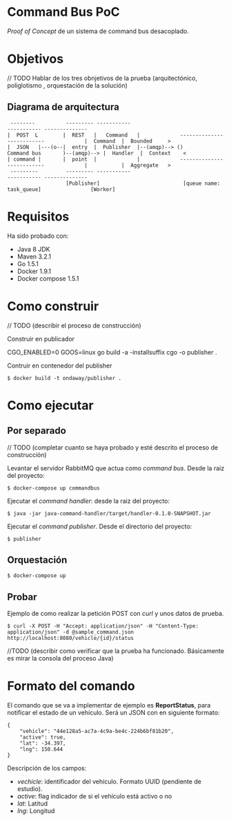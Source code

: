 Command Bus PoC
===============

*Proof of Concept* de un sistema de command bus desacoplado.


# Objetivos

// TODO Hablar de los tres obnjetivos de la prueba (arquitectónico, poliglotismo , orquestación de la solución)

## Diagrama de arquitectura

     --------          --------- -----------                                                        ----------- --------------     
    |  POST  L        |  REST   |   Command   |             --------------------------             |  Command  |  Bounded     >    
    |  JSON   |---(o--|  entry  |  Publisher  |--(amqp)--> ()       Command bus       )--(amqp)--> |  Handler  |  Context    <     
    | command |       |  point  |             |             --------------------------             |           |  Aggregate   >    
     ---------         --------- -----------                                                        ----------- --------------     
                       [Publisher]                           [queue name: task_queue]                [Worker]


# Requisitos

Ha sido probado con:
  - Java 8 JDK 
  - Maven 3.2.1
  - Go 1.5.1
  - Docker 1.9.1 
  - Docker compose 1.5.1


# Como construir

// TODO (describir el proceso de construcción)

Construir en publicador 

CGO_ENABLED=0 GOOS=linux go build -a -installsuffix cgo -o publisher .

Contruir en contenedor del publisher

    $ docker build -t ondaway/publisher .

# Como ejecutar

## Por separado

// TODO (completar cuanto se haya probado y esté descrito el proceso de construcción)

Levantar el servidor RabbitMQ que actua como *command bus*. Desde la raiz del proyecto:

    $ docker-compose up commandbus

Ejecutar el *command handler*: desde la raiz del proyecto:

    $ java -jar java-command-handler/target/handler-0.1.0-SNAPSHOT.jar


Ejecutar el *command publisher*. Desde el directorio del proyecto:

    $ publisher


## Orquestación

    $ docker-compose up


## Probar

Ejemplo de como realizar la petición POST con *curl* y unos datos de prueba.

    $ curl -X POST -H "Accept: application/json" -H "Content-Type: application/json" -d @sample_command.json http://localhost:8080/vehicle/{id}/status

//TODO (describir como verificar que la prueba ha funcionado. Básicamente es mirar la consola del proceso Java)


# Formato del comando

El comando que se va a implementar de ejemplo es **ReportStatus**, para notificar el estado
de un vehículo. Será un JSON con en siguiente formato:

    {
    	"vehicle": "44e128a5-ac7a-4c9a-be4c-224b6bf81b20",
    	"active": true,
    	"lat": -34.397, 
    	"lng": 150.644
    }

Descripción de los campos:

  - *vechicle*: identificador del vehículo. Formato UUID (pendiente de estudio).
  - *active*: flag indicador de si el vehículo está activo o no
  - *lat*: Latitud
  - *lng*: Longitud
